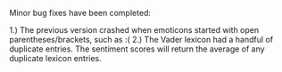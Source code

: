 Minor bug fixes have been completed:

1.) The previous version crashed when emoticons started with open parentheses/brackets, such as :(
2.) The Vader lexicon had a handful of duplicate entries. The sentiment scores will return the average of any duplicate lexicon entries.